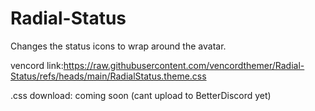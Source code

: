 # Radial-Status
 Changes the status icons to wrap around the avatar.
 
vencord link:https://raw.githubusercontent.com/vencordthemer/Radial-Status/refs/heads/main/RadialStatus.theme.css

.css download: coming soon (cant upload to BetterDiscord yet)
